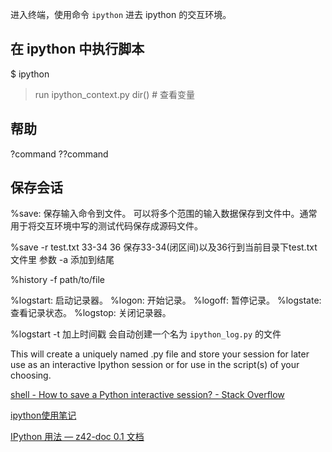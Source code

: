 

进入终端，使用命令 `ipython` 进去 ipython 的交互环境。


## 在 ipython 中执行脚本

$ ipython
> run ipython_context.py
> dir() # 查看变量

## 帮助

?command
??command

## 保存会话

%save: 保存输入命令到文件。
可以将多个范围的输入数据保存到文件中。通常用于将交互环境中写的测试代码保存成源码文件。

%save -r test.txt 33-34 36
保存33-34(闭区间)以及36行到当前目录下test.txt文件里
参数 -a 添加到结尾

%history -f path/to/file


%logstart: 启动记录器。
%logon: 开始记录。
%logoff: 暂停记录。
%logstate: 查看记录状态。
%logstop: 关闭记录器。


%logstart -t 加上时间戳
会自动创建一个名为 `ipython_log.py` 的文件

This will create a uniquely named .py file and store your session for later use as an interactive Ipython session or for use in the script(s) of your choosing.


[shell - How to save a Python interactive session? - Stack Overflow](http://stackoverflow.com/questions/947810/how-to-save-a-python-interactive-session)

[ipython使用笔记](http://blog.just4fun.site/learning-ipython.html)


[IPython 用法 — z42-doc 0.1 文档](http://z42.readthedocs.io/zh/latest/devtools/ipython.html)




